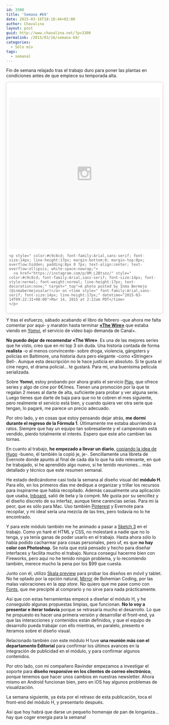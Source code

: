 ```yaml
---
id: 3300
title: 'Semana #69'
date: 2015-03-16T18:10:44+02:00
author: Chavalina
layout: post
guid: http://www.chavalina.net/?p=3300
permalink: /2015/03/16/semana-69/
categories:
  - Sólo mío
tags:
  - semanal
---
```

Fin de semana relajado tras el trabajo duro para poner las plantas en condiciones antes de que empiece su temporada alta.

<blockquote class="instagram-media" data-instgrm-version="4" style=" background:#FFF; border:0; border-radius:3px; box-shadow:0 0 1px 0 rgba(0,0,0,0.5),0 1px 10px 0 rgba(0,0,0,0.15); margin: 1px; max-width:658px; padding:0; width:99.375%; width:-webkit-calc(100% - 2px); width:calc(100% - 2px);">
  <div style="padding:8px;">
    <div style=" background:#F8F8F8; line-height:0; margin-top:40px; padding:50% 0; text-align:center; width:100%;">
      <div style=" background:url(data:image/png;base64,iVBORw0KGgoAAAANSUhEUgAAACwAAAAsCAMAAAApWqozAAAAGFBMVEUiIiI9PT0eHh4gIB4hIBkcHBwcHBwcHBydr+JQAAAACHRSTlMABA4YHyQsM5jtaMwAAADfSURBVDjL7ZVBEgMhCAQBAf//42xcNbpAqakcM0ftUmFAAIBE81IqBJdS3lS6zs3bIpB9WED3YYXFPmHRfT8sgyrCP1x8uEUxLMzNWElFOYCV6mHWWwMzdPEKHlhLw7NWJqkHc4uIZphavDzA2JPzUDsBZziNae2S6owH8xPmX8G7zzgKEOPUoYHvGz1TBCxMkd3kwNVbU0gKHkx+iZILf77IofhrY1nYFnB/lQPb79drWOyJVa/DAvg9B/rLB4cC+Nqgdz/TvBbBnr6GBReqn/nRmDgaQEej7WhonozjF+Y2I/fZou/qAAAAAElFTkSuQmCC); display:block; height:44px; margin:0 auto -44px; position:relative; top:-22px; width:44px;">
      </div>
    </div>
    
    <p style=" color:#c9c8cd; font-family:Arial,sans-serif; font-size:14px; line-height:17px; margin-bottom:0; margin-top:8px; overflow:hidden; padding:8px 0 7px; text-align:center; text-overflow:ellipsis; white-space:nowrap;">
      <a href="https://instagram.com/p/0M_L2Btsoz/" style=" color:#c9c8cd; font-family:Arial,sans-serif; font-size:14px; font-style:normal; font-weight:normal; line-height:17px; text-decoration:none;" target="_top">A photo posted by Inma Bermejo (@inmabermejosalar)</a> on <time style=" font-family:Arial,sans-serif; font-size:14px; line-height:17px;" datetime="2015-03-14T09:22:31+00:00">Mar 14, 2015 at 2:22am PDT</time>
    </p>
  </div>
</blockquote>



Y tras el esfuerzo, sábado acabando el libro de febrero -que ahora me falta comentar por aquí- y maratón hasta terminar [**«The Wire»**](http://www.imdb.com/title/tt0306414/) que estaba viendo en [Yomvi](http://yomvi.plus.es/), el servicio de vídeo bajo demanda de Canal+.

**No puedo dejar de recomendar «The Wire»**. Es una de las mejores series que he visto, creo que en mi top 3 sin duda. Una historia contada de forma **realista** -o al menos convincente- sobre droga, violencia, gángsters y policías en Baltimore, una historia dura pero elegante -como «Stringer» Bell-. Aunque esta descripción no le hace justicia en absoluto. Si te gusta el cine negro, el drama policial&#8230; te gustará. Para mi, una buenísima película serializada.

Sobre **Yomvi**, estoy probando por ahora gratis el servicio [Play](http://tienda.plus.es/abonateacanalplus/recomendador?origen=webplayer&tematicawp=yomviplay&utm_campaign=yomvi_pluses&utm_source=home_webplayer&utm_medium=boton_yomviplay_webplayer_yomvi_pluses&utm_content=captacion_yomvi&utm_channel=pluses&utm_theme=pluses&utm_term=tno), que ofrece series y algo de cine por 6€/mes. Tienen una promoción por la que te regalan 2 meses al darte de alta, suficiente para probar y ver alguna serie. Luego tienes que darte de baja para que no te cobren el mes siguiente, pero realmente el servicio está bien, y cuando quiera ver otra serie que tengan, lo pagaré, me parece un precio adecuado.

Por otro lado, y en cosas que estoy pensando dejar atrás, **me dormí durante el regreso de la Fórmula 1**. Últimamente me estaba aburriendo a ratos. Siempre que hay un equipo tan sobresaliente y el campeonato está vendido, pierdo totalmente el interés. Espero que este año cambien las tornas.

En cuanto al trabajo, **he empezado a llevar un diario**, [copiando la idea de Hugo](http://infa.me/diario-de-trabajo/) -bueno, él también la copió je, je-. Sencillamente una libreta de Evernote donde apunto al final de cada día lo que ha sido relevante, en qué he trabajado, si he aprendido algo nuevo, si he tenido reuniones&#8230; más detallado y técnico que este resumen semanal.

He estado dedicándome casi toda la semana al diseño visual del **módulo H**. Para ello, en los primeros días me dedique a organizar y trillar los recursos para inspirarme que había recopilado. Además casualmente una aplicación que usaba, [Inboard](http://www.inboardapp.com/), salió de beta y la compré. Me gusta por su sencillez y el diseño discreto de su interfaz, aunque tiene carencias serias. Para mi la peor, que es sólo para Mac. Uso también [Pinterest](https://www.pinterest.com/chavalina/pins/) y Evernote para recopilar, y mi ideal sería una mezcla de las tres, pero todavía no lo he encontrado.

Y para este módulo también me he animado a pasar a [Sketch 3](http://bohemiancoding.com/sketch/) en el trabajo. Como yo haré el HTML y CSS, no molestaré a nadie que no lo tenga, y ya tenía ganas de poder usarlo en el trabajo. Hasta ahora sólo lo había podido cacharrear para cosas personales, pero uf, es que **no hay color con Photoshop**. Se nota que está pensado y hecho para diseñar interfaces y facilita mucho el trabajo. Nunca conseguí hacerme bien con Fireworks, pero aquí no he tenido ningún problema, y lo recomiendo también, merece mucho la pena por los $99 que cuesta.

Junto con él, utilizo [Skala preview](http://bjango.com/help/skalapreview/sketch/) para probar los diseños en móvil y tablet. No he optado por la opción natural, [Mirror](https://itunes.apple.com/us/app/sketch-mirror/id677296955?mt=8) de Bohemian Coding, por las malas valoraciones en la _app store_. No quiero que me pase como con [Fonts](http://bohemiancoding.tumblr.com/post/67362988233/announcing-fonts), que me precipité al comprarlo y no sirve para nada prácticamente.

Así que con estas herramientas empecé a diseñar el módulo H, y he conseguido algunas propuestas limpias, que funcionan. **No lo voy a presentar e iterar todavía** porque se retrasaría mucho el desarrollo. Lo que he propuesto es hacer una primera versión y desarrollar el front-end, ya que las interacciones y contenidos están definidos, y que el equipo de desarrollo pueda trabajar con ello mientras, en paralelo, presento e iteramos sobre el diseño visual.

Relacionado también con este módulo H tuve **una reunión más con el departamento Editorial** para confirmar los últimos avances en la integración de publicidad en el módulo, y para confirmar algunos contenidos.

Por otro lado, con mi compañero Ravinder empezamos a investigar el soporte para **diseño responsive en los clientes de correo electrónico**, porque tenemos que hacer unos cambios en nuestras newsletter. Ahora mismo en Android funcionan bien, pero en iOS hay algunos problemas de visualización.

La semana siguiente, ya ésta por el retraso de esta publicación, toca el front-end del módulo H, y presentarlo después.

Así que hoy habrá que darse un pequeño homenaje de pan de longaniza&#8230; hay que coger energía para la semana!